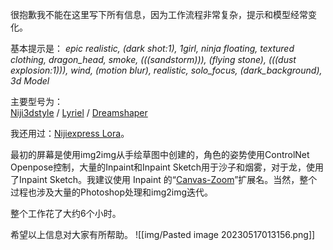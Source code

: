 很抱歉我不能在这里写下所有信息，因为工作流程非常复杂，提示和模型经常变化。

基本提示是：
_epic realistic, (dark shot:1), 1girl, ninja floating, textured clothing, dragon_head, smoke, (((sandstorm))), (flying stone), (((dust explosion:1))), wind, (motion blur), realistic, solo_focus, (dark_background), 3d Model_


主要型号为：  
[Niji3dstyle](https://civitai.com/models/46898/niji3dstyle) / [Lyriel](https://civitai.com/models/22922/lyriel) / [Dreamshaper](https://civitai.com/models/4384/dreamshaper)

我还用过：[Nijiexpress Lora](https://civitai.com/models/44023/nijiexpressivev1)。

最初的屏幕是使用img2img从手绘草图中创建的，角色的姿势使用ControlNet Openpose控制，大量的Inpaint和Inpaint Sketch用于沙子和烟雾，对于龙，使用了Inpaint Sketch。我建议使用 Inpaint 的“[Canvas-Zoom](https://github.com/richrobber2/canvas-zoom)”扩展名。当然，整个过程也涉及大量的Photoshop处理和img2img迭代。

整个工作花了大约6个小时。

希望以上信息对大家有所帮助。
![[img/Pasted image 20230517013156.png]]